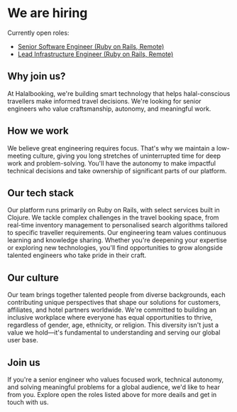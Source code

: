 # We are hiring

Currently open roles:
* [Senior Software Engineer (Ruby on Rails, Remote)](sse-rails-remote.md)
* [Lead Infrastructure Engineer (Ruby on Rails, Remote)](lie-rails-remote.md)

## Why join us?

At Halalbooking, we're building smart technology that helps halal-conscious travellers make informed travel decisions. We're looking for senior engineers who value craftsmanship, autonomy, and meaningful work.

## How we work

We believe great engineering requires focus. That's why we maintain a low-meeting culture, giving you long stretches of uninterrupted time for deep work and problem-solving. You'll have the autonomy to make impactful technical decisions and take ownership of significant parts of our platform.

## Our tech stack

Our platform runs primarily on Ruby on Rails, with select services built in Clojure. We tackle complex challenges in the travel booking space, from real-time inventory management to personalised search algorithms tailored to specific traveller requirements.
Our engineering team values continuous learning and knowledge sharing. Whether you're deepening your expertise or exploring new technologies, you'll find opportunities to grow alongside talented engineers who take pride in their craft.

## Our culture
Our team brings together talented people from diverse backgrounds, each contributing unique perspectives that shape our solutions for customers, affiliates, and hotel partners worldwide.
We're committed to building an inclusive workplace where everyone has equal opportunities to thrive, regardless of gender, age, ethnicity, or religion. This diversity isn't just a value we hold—it's fundamental to understanding and serving our global user base.

## Join us
If you're a senior engineer who values focused work, technical autonomy, and solving meaningful problems for a global audience, we'd like to hear from you. Explore open the roles listed above for more deails and get in touch with us.

